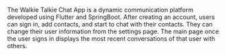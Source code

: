 The Walkie Talkie Chat App is a dynamic communication platform developed using Flutter and SpringBoot. 
After creating an account, users can sign in, add contacts, and start to chat with their contacts.
They can change their user information from the settings page.
The main page once the user signs in displays the most recent conversations of that user with others.
